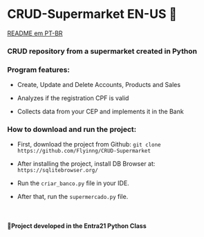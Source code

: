 # CRUD-Supermarket EN-US 🛒

[README em PT-BR](https://github.com/Flyinng/CRUD-Supermarket/blob/main/README-PT-BR.md)

### CRUD repository from a supermarket created in Python

### Program features:

 - Create, Update and Delete Accounts, Products and Sales
 
 - Analyzes if the registration CPF is valid

 - Collects data from your CEP and implements it in the Bank

### How to download and run the project:

 - First, download the project from Github: ``git clone https://github.com/Flyinng/CRUD-Supermarket``

 - After installing the project, install DB Browser at: ``https://sqlitebrowser.org/``

 - Run the ``criar_banco.py`` file in your IDE.

 - After that, run the ``supermercado.py`` file.

<br>
<h4> 📜Project developed in the Entra21 Python Class</h4>
